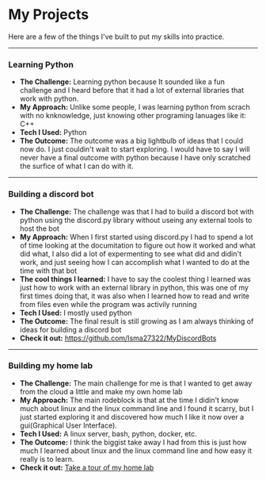 # My Projects

Here are a few of the things I've built to put my skills into practice.

---
### Learning Python
* **The Challenge:** Learning python because It sounded like a fun challenge and I heard before that it had a lot of external libraries that work with python.
* **My Approach:** Unlike some people, I was learning python from scrach with no knknowledge, just knowing other programing lanuages like it: C++
* **Tech I Used:** Python
* **The Outcome:** The outcome was a big lightbulb of ideas that I could now do. I just couldin't wait to start exploring. I would have to say I will never have a final outcome with python because I have only scratched the surfice of what I can do with it. 

---
### Building a discord bot
* **The Challenge:** The challenge was that I had to build a discord bot with python using the discord.py library without useing any external tools to host the bot
* **My Approach:** When I first started using discord.py I had to spend a lot of time looking at the documitation to figure out how it worked and what did what, I also did a lot of expermenting to see what did and didin't work, and just seeing how I can accomplish what I wanted to do at the time with that bot
* **The cool things I learned:** I have to say the coolest thing I learned was just how to work with an external library in python, this was one of my first times doing that, it was also when I learned how to read and write from files even while the program was activily running
* **Tech I Used:** I mostly used python
* **The Outcome:** The final result is still growing as I am always thinking of ideas for building a discord bot
* **Check it out:** https://github.com/Isma27322/MyDiscordBots

---
### Building my home lab
* **The Challenge:** The main challenge for me is that I wanted to get away from the cloud a little and make my own home lab
* **My Approach:** The main rodeblock is that at the time I didin't know much about linux and the linux command line and I found it scarry, but I just started exploring it and discovered how much I like it now over a gui(Graphical User Interface).
* **Tech I Used:** A linux server, bash, python, docker, etc.
* **The Outcome:** I think the biggist take away I had from this is just how much I learned about linux and the linux command line and how easy it really is to learn.
* **Check it out:** [Take a tour of my home lab](./home-lab/intro.md)
